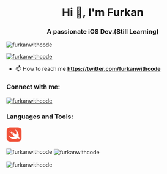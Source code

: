 <h1 align="center">Hi 👋, I'm Furkan</h1>
<h3 align="center">A passionate iOS Dev.(Still Learning)</h3>

<p align="left"> <img src="https://komarev.com/ghpvc/?username=furkanwithcode&label=Profile%20views&color=0e75b6&style=flat" alt="furkanwithcode" /> </p>

<p align="left"> <a href="https://twitter.com/furkanwithcode" target="blank"><img src="https://img.shields.io/twitter/follow/furkanwithcode?logo=twitter&style=for-the-badge" alt="furkanwithcode" /></a> </p>

- 📫 How to reach me **https://twitter.com/furkanwithcode**

<h3 align="left">Connect with me:</h3>
<p align="left">
<a href="https://twitter.com/furkanwithcode" target="blank"><img align="center" src="https://raw.githubusercontent.com/rahuldkjain/github-profile-readme-generator/master/src/images/icons/Social/twitter.svg" alt="furkanwithcode" height="30" width="40" /></a>
</p>

<h3 align="left">Languages and Tools:</h3>
<p align="left"> <a href="https://developer.apple.com/swift/" target="_blank" rel="noreferrer"> <img src="https://raw.githubusercontent.com/devicons/devicon/master/icons/swift/swift-original.svg" alt="swift" width="40" height="40"/> </a> </p>

<p><img align="left" src="https://github-readme-stats.vercel.app/api/top-langs?username=furkanwithcode&show_icons=true&locale=en&layout=compact" alt="furkanwithcode" /></p>

<p>&nbsp;<img align="center" src="https://github-readme-stats.vercel.app/api?username=furkanwithcode&show_icons=true&locale=en" alt="furkanwithcode" /></p>

<p><img align="center" src="https://github-readme-streak-stats.herokuapp.com/?user=furkanwithcode&" alt="furkanwithcode" /></p>
